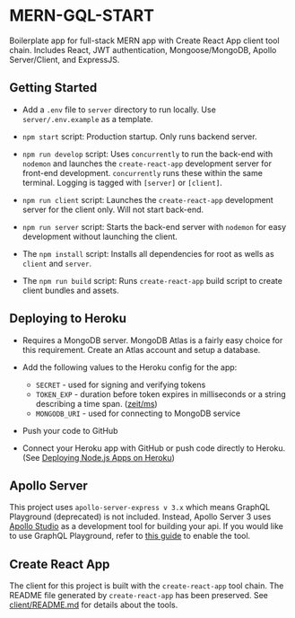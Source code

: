 # MERN-GQL-START

Boilerplate app for full-stack MERN app with Create React App client tool chain. Includes React, JWT authentication, Mongoose/MongoDB, Apollo Server/Client, and ExpressJS.

## Getting Started

- Add a `.env` file to `server` directory to run locally. Use `server/.env.example` as a template.

- `npm start` script: Production startup. Only runs backend server.

- `npm run develop` script: Uses `concurrently` to run the back-end with `nodemon` and launches the `create-react-app` development server for front-end development. `concurrently` runs these within the same terminal. Logging is tagged with `[server]` or `[client]`.

- `npm run client` script: Launches the `create-react-app` development server for the client only. Will not start back-end.

- `npm run server` script: Starts the back-end server with `nodemon` for easy development without launching the client.

- The `npm install` script: Installs all dependencies for root as wells as `client` and `server`.

- The `npm run build` script: Runs `create-react-app` build script to create client bundles and assets.

## Deploying to Heroku

- Requires a MongoDB server. MongoDB Atlas is a fairly easy choice for this requirement. Create an Atlas account and setup a database.

- Add the following values to the Heroku config for the app:

  - `SECRET` - used for signing and verifying tokens
  - `TOKEN_EXP` - duration before token expires in milliseconds or a string
    describing a time span. ([zeit/ms](https://github.com/vercel/ms))
  - `MONGODB_URI` - used for connecting to MongoDB service

- Push your code to GitHub

- Connect your Heroku app with GitHub or push code directly to Heroku. (See [Deploying Node.js Apps on Heroku](https://devcenter.heroku.com/articles/deploying-nodejs))

## Apollo Server

This project uses `apollo-server-express v 3.x` which means GraphQL Playground (deprecated) is not included. Instead, Apollo Server 3 uses [Apollo Studio](https://www.apollographql.com/docs/studio/) as a development tool for building your api. If you would like to use GraphQL Playground, refer to [this guide](https://www.apollographql.com/docs/apollo-server/migration/#graphql-playground) to enable the tool.

## Create React App

The client for this project is built with the `create-react-app` tool chain. The README file generated by `create-react-app` has been preserved. See [client/README.md](./client/README.md) for details about the tools.
